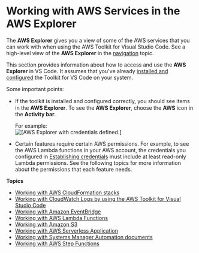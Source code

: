 # Working with AWS Services in the AWS Explorer<a name="aws-explorer"></a>

The **AWS Explorer** gives you a view of some of the AWS services that you can work with when using the AWS Toolkit for Visual Studio Code\. See a high\-level view of the **AWS Explorer** in the [navigation](toolkit-navigation.md#aws-explorer-basic-ui) topic\.

 This section provides information about how to access and use the **AWS Explorer** in VS Code\. It assumes that you've already [installed and configured](setting-up.md) the Toolkit for VS Code on your system\.

Some important points:
+ If the toolkit is installed and conﬁgured correctly, you should see items in the **AWS Explorer**\. To see the **AWS Explorer**, choose the **AWS** icon in the **Activity bar**\.

  For example:  
![\[AWS Explorer with credentials defined.\]](http://docs.aws.amazon.com/toolkit-for-vscode/latest/userguide/images/aws-explorer-with-cred.png)
+ Certain features require certain AWS permissions\. For example, to see the AWS Lambda functions in your AWS account, the credentials you configured in [Establishing credentials](establish-credentials.md) must include at least read\-only Lambda permissions\. See the following topics for more information about the permissions that each feature needs\.

**Topics**
+ [Working with AWS CloudFormation stacks](cloudformation.md)
+ [Working with CloudWatch Logs by using the AWS Toolkit for Visual Studio Code](cloudwatchlogs.md)
+ [Working with Amazon EventBridge](eventbridge.md)
+ [Working with AWS Lambda Functions](building-lambda.md)
+ [Working with Amazon S3](s3.md)
+ [Working with AWS Serverless Application](serverless-apps.md)
+ [Working with Systems Manager Automation documents](systems-manager-automation-docs.md)
+ [Working with AWS Step Functions](stepfunctions.md)